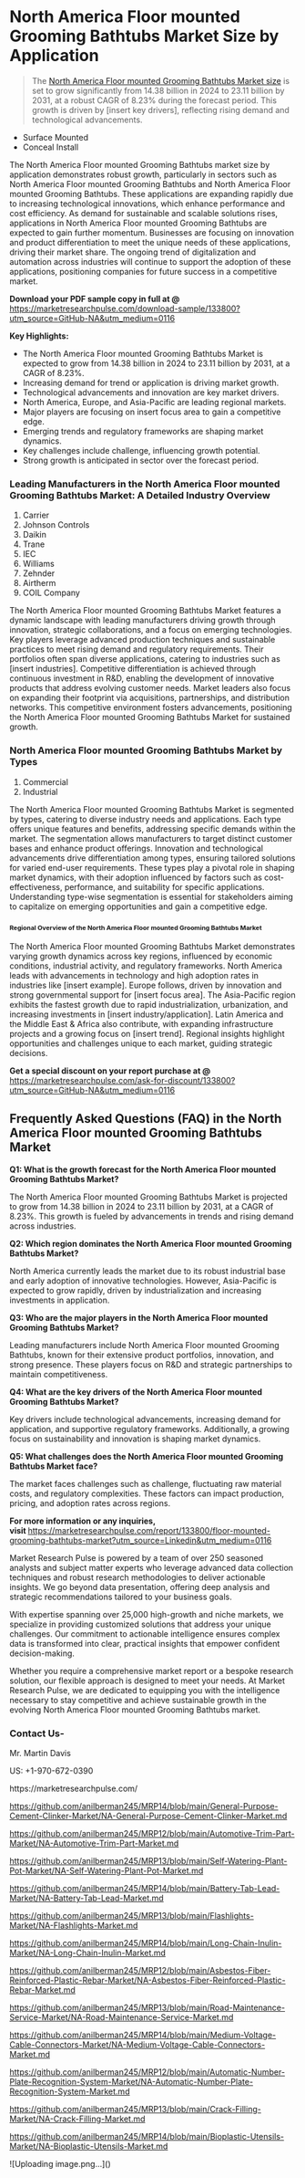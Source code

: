 <h1>North America Floor mounted Grooming Bathtubs Market&nbsp;Size by Application</h1><blockquote><p>The <a href="https://marketresearchpulse.com/download-sample/133800?utm_source=GitHub-NA&amp;utm_medium=0116">North America Floor mounted Grooming Bathtubs Market size</a> is set to grow significantly from 14.38 billion in 2024 to 23.11 billion by 2031, at a robust CAGR of 8.23% during the forecast period. This growth is driven by [insert key drivers], reflecting rising demand and technological advancements.</p></blockquote><ul><li>Surface Mounted<li> Conceal Install</li></ul><p>The North America Floor mounted Grooming Bathtubs market size by application demonstrates robust growth, particularly in sectors such as North America Floor mounted Grooming Bathtubs and North America Floor mounted Grooming Bathtubs. These applications are expanding rapidly due to increasing technological innovations, which enhance performance and cost efficiency. As demand for sustainable and scalable solutions rises, applications in North America Floor mounted Grooming Bathtubs are expected to gain further momentum. Businesses are focusing on innovation and product differentiation to meet the unique needs of these applications, driving their market share. The ongoing trend of digitalization and automation across industries will continue to support the adoption of these applications, positioning companies for future success in a competitive market.</p><p><strong>Download your PDF sample copy in full at @ </strong><a href="https://marketresearchpulse.com/download-sample/133800?utm_source=GitHub-NA&amp;utm_medium=0116">https://marketresearchpulse.com/download-sample/133800?utm_source=GitHub-NA&amp;utm_medium=0116</a></p><p><strong>Key Highlights: </strong></p><ul><li>The North America Floor mounted Grooming Bathtubs Market is expected to grow from 14.38 billion in 2024 to 23.11 billion by 2031, at a CAGR of 8.23%.</li><li>Increasing demand for trend or application is driving market growth.</li><li>Technological advancements and innovation are key market drivers.</li><li>North America, Europe, and Asia-Pacific are leading regional markets.</li><li>Major players are focusing on insert focus area to gain a competitive edge.</li><li>Emerging trends and regulatory frameworks are shaping market dynamics.</li><li>Key challenges include challenge, influencing growth potential.</li><li>Strong growth is anticipated in sector over the forecast period.</li></ul><h3>Leading Manufacturers in the North America Floor mounted Grooming Bathtubs Market: A Detailed Industry Overview</h3><ol><li>Carrier</li><li>Johnson Controls</li><li>Daikin</li><li>Trane</li><li>IEC</li><li>Williams</li><li>Zehnder</li><li>Airtherm</li><li>COIL Company</li></ol><div class="flex max-w-full flex-col flex-grow"><div class="min-h-8 text-message flex w-full flex-col items-end gap-2 whitespace-normal break-words [.text-message+&amp;]:mt-5" dir="auto" data-message-author-role="assistant" data-message-id="fd8432e4-4910-450d-b182-61b7bfb0a01f" data-message-model-slug="gpt-4o"><div class="flex w-full flex-col gap-1 empty:hidden first:pt-[3px]"><div class="markdown prose w-full break-words dark:prose-invert light"><p>The North America Floor mounted Grooming Bathtubs Market features a dynamic landscape with leading manufacturers driving growth through innovation, strategic collaborations, and a focus on emerging technologies. Key players leverage advanced production techniques and sustainable practices to meet rising demand and regulatory requirements. Their portfolios often span diverse applications, catering to industries such as [insert industries]. Competitive differentiation is achieved through continuous investment in R&amp;D, enabling the development of innovative products that address evolving customer needs. Market leaders also focus on expanding their footprint via acquisitions, partnerships, and distribution networks. This competitive environment fosters advancements, positioning the North America Floor mounted Grooming Bathtubs Market for sustained growth.</p></div></div></div></div><h3>North America Floor mounted Grooming Bathtubs Market by Types</h3><ol><li>Commercial<li> Industrial</li></ol><div class="flex max-w-full flex-col flex-grow"><div class="min-h-8 text-message flex w-full flex-col items-end gap-2 whitespace-normal break-words [.text-message+&amp;]:mt-5" dir="auto" data-message-author-role="assistant" data-message-id="084470be-0bb7-4664-bddf-5156b4f41249" data-message-model-slug="gpt-4o-mini"><div class="flex w-full flex-col gap-1 empty:hidden first:pt-[3px]"><div class="markdown prose w-full break-words dark:prose-invert light"><p>The North America Floor mounted Grooming Bathtubs Market is segmented by types, catering to diverse industry needs and applications. Each type offers unique features and benefits, addressing specific demands within the market. The segmentation allows manufacturers to target distinct customer bases and enhance product offerings. Innovation and technological advancements drive differentiation among types, ensuring tailored solutions for varied end-user requirements. These types play a pivotal role in shaping market dynamics, with their adoption influenced by factors such as cost-effectiveness, performance, and suitability for specific applications. Understanding type-wise segmentation is essential for stakeholders aiming to capitalize on emerging opportunities and gain a competitive edge.</p></div></div></div></div><h3><span style="font-size: 11px;">Regional Overview of the North America Floor mounted Grooming Bathtubs Market</span></h3><div class="flex max-w-full flex-col flex-grow"><div class="min-h-8 text-message flex w-full flex-col items-end gap-2 whitespace-normal break-words [.text-message+&amp;]:mt-5" dir="auto" data-message-author-role="assistant" data-message-id="e9038762-ce64-4e30-91c9-9bd413514231" data-message-model-slug="gpt-4o-mini"><div class="flex w-full flex-col gap-1 empty:hidden first:pt-[3px]"><div class="markdown prose w-full break-words dark:prose-invert light"><p>The North America Floor mounted Grooming Bathtubs Market demonstrates varying growth dynamics across key regions, influenced by economic conditions, industrial activity, and regulatory frameworks. North America leads with advancements in technology and high adoption rates in industries like [insert example]. Europe follows, driven by innovation and strong governmental support for [insert focus area]. The Asia-Pacific region exhibits the fastest growth due to rapid industrialization, urbanization, and increasing investments in [insert industry/application]. Latin America and the Middle East &amp; Africa also contribute, with expanding infrastructure projects and a growing focus on [insert trend]. Regional insights highlight opportunities and challenges unique to each market, guiding strategic decisions.</p></div></div></div></div><p><strong>Get a special discount on your report purchase at @ </strong><a href="https://marketresearchpulse.com/ask-for-discount/133800?utm_source=GitHub-NA&amp;utm_medium=0116">https://marketresearchpulse.com/ask-for-discount/133800?utm_source=GitHub-NA&amp;utm_medium=0116</a></p><h2>Frequently Asked Questions (FAQ) in the North America Floor mounted Grooming Bathtubs Market</h2><p><strong>Q1: What is the growth forecast for the North America Floor mounted Grooming Bathtubs Market?</strong></p><p>The North America Floor mounted Grooming Bathtubs Market is projected to grow from 14.38 billion in 2024 to 23.11 billion by 2031, at a CAGR of 8.23%. This growth is fueled by advancements in trends and rising demand across industries.</p><p><strong>Q2: Which region dominates the North America Floor mounted Grooming Bathtubs Market?</strong></p><p>North America currently leads the market due to its robust industrial base and early adoption of innovative technologies. However, Asia-Pacific is expected to grow rapidly, driven by industrialization and increasing investments in application.</p><p><strong>Q3: Who are the major players in the North America Floor mounted Grooming Bathtubs Market?</strong></p><p>Leading manufacturers include North America Floor mounted Grooming Bathtubs, known for their extensive product portfolios, innovation, and strong presence. These players focus on R&amp;D and strategic partnerships to maintain competitiveness.</p><p><strong>Q4: What are the key drivers of the North America Floor mounted Grooming Bathtubs Market?</strong></p><p>Key drivers include technological advancements, increasing demand for application, and supportive regulatory frameworks. Additionally, a growing focus on sustainability and innovation is shaping market dynamics.</p><p><strong>Q5: What challenges does the North America Floor mounted Grooming Bathtubs Market face?</strong></p><p>The market faces challenges such as challenge, fluctuating raw material costs, and regulatory complexities. These factors can impact production, pricing, and adoption rates across regions.</p><p><strong>For more information or any inquiries, visit&nbsp;</strong><a href="https://marketresearchpulse.com/report/133800/floor-mounted-grooming-bathtubs-market?utm_source=Linkedin&utm_medium=0116">https://marketresearchpulse.com/report/133800/floor-mounted-grooming-bathtubs-market?utm_source=Linkedin&utm_medium=0116</a></p><p>Market Research Pulse is powered by a team of over 250 seasoned analysts and subject matter experts who leverage advanced data collection techniques and robust research methodologies to deliver actionable insights. We go beyond data presentation, offering deep analysis and strategic recommendations tailored to your business goals.</p><p>With expertise spanning over 25,000 high-growth and niche markets, we specialize in providing customized solutions that address your unique challenges. Our commitment to actionable intelligence ensures complex data is transformed into clear, practical insights that empower confident decision-making.</p><p>Whether you require a comprehensive market report or a bespoke research solution, our flexible approach is designed to meet your needs. At Market Research Pulse, we are dedicated to equipping you with the intelligence necessary to stay competitive and achieve sustainable growth in the evolving North America Floor mounted Grooming Bathtubs market.</p><h3><strong>Contact Us-</strong></h3><p>Mr. Martin Davis</p><p>US: +1-970-672-0390</p><p>https://marketresearchpulse.com/</p><p><a href="https://github.com/anilberman245/MRP14/blob/main/General-Purpose-Cement-Clinker-Market/NA-General-Purpose-Cement-Clinker-Market.md">https://github.com/anilberman245/MRP14/blob/main/General-Purpose-Cement-Clinker-Market/NA-General-Purpose-Cement-Clinker-Market.md</a></p><p><a href="https://github.com/anilberman245/MRP12/blob/main/Automotive-Trim-Part-Market/NA-Automotive-Trim-Part-Market.md">https://github.com/anilberman245/MRP12/blob/main/Automotive-Trim-Part-Market/NA-Automotive-Trim-Part-Market.md</a></p><p><a href="https://github.com/anilberman245/MRP13/blob/main/Self-Watering-Plant-Pot-Market/NA-Self-Watering-Plant-Pot-Market.md">https://github.com/anilberman245/MRP13/blob/main/Self-Watering-Plant-Pot-Market/NA-Self-Watering-Plant-Pot-Market.md</a></p><p><a href="https://github.com/anilberman245/MRP14/blob/main/Battery-Tab-Lead-Market/NA-Battery-Tab-Lead-Market.md">https://github.com/anilberman245/MRP14/blob/main/Battery-Tab-Lead-Market/NA-Battery-Tab-Lead-Market.md</a></p><p><a href="https://github.com/anilberman245/MRP13/blob/main/Flashlights-Market/NA-Flashlights-Market.md">https://github.com/anilberman245/MRP13/blob/main/Flashlights-Market/NA-Flashlights-Market.md</a></p><p><a href="https://github.com/anilberman245/MRP14/blob/main/Long-Chain-Inulin-Market/NA-Long-Chain-Inulin-Market.md">https://github.com/anilberman245/MRP14/blob/main/Long-Chain-Inulin-Market/NA-Long-Chain-Inulin-Market.md</a></p><p><a href="https://github.com/anilberman245/MRP12/blob/main/Asbestos-Fiber-Reinforced-Plastic-Rebar-Market/NA-Asbestos-Fiber-Reinforced-Plastic-Rebar-Market.md">https://github.com/anilberman245/MRP12/blob/main/Asbestos-Fiber-Reinforced-Plastic-Rebar-Market/NA-Asbestos-Fiber-Reinforced-Plastic-Rebar-Market.md</a></p><p><a href="https://github.com/anilberman245/MRP13/blob/main/Road-Maintenance-Service-Market/NA-Road-Maintenance-Service-Market.md">https://github.com/anilberman245/MRP13/blob/main/Road-Maintenance-Service-Market/NA-Road-Maintenance-Service-Market.md</a></p><p><a href="https://github.com/anilberman245/MRP14/blob/main/Medium-Voltage-Cable-Connectors-Market/NA-Medium-Voltage-Cable-Connectors-Market.md">https://github.com/anilberman245/MRP14/blob/main/Medium-Voltage-Cable-Connectors-Market/NA-Medium-Voltage-Cable-Connectors-Market.md</a></p><p><a href="https://github.com/anilberman245/MRP12/blob/main/Automatic-Number-Plate-Recognition-System-Market/NA-Automatic-Number-Plate-Recognition-System-Market.md">https://github.com/anilberman245/MRP12/blob/main/Automatic-Number-Plate-Recognition-System-Market/NA-Automatic-Number-Plate-Recognition-System-Market.md</a></p><p><a href="https://github.com/anilberman245/MRP13/blob/main/Crack-Filling-Market/NA-Crack-Filling-Market.md">https://github.com/anilberman245/MRP13/blob/main/Crack-Filling-Market/NA-Crack-Filling-Market.md</a></p><p><a href="https://github.com/anilberman245/MRP14/blob/main/Bioplastic-Utensils-Market/NA-Bioplastic-Utensils-Market.md">https://github.com/anilberman245/MRP14/blob/main/Bioplastic-Utensils-Market/NA-Bioplastic-Utensils-Market.md</a></p>
![Uploading image.png…]()
